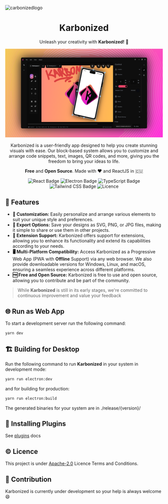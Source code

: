 
![carbonizedlogo](./img/banner.png)

<h1 align="center">Karbonized</h1>

<p align="center">
Unleash your creativity with <b>Karbonized!</b> 💫</p>

![carbonizedscreen](./img/screen.png)
<p align="center">
Karbonized is a user-friendly app designed to help you create stunning visuals with ease. Our block-based system allows you to customize and arrange code snippets, text, images, QR codes, and more, giving you the freedom to bring your ideas to life.</p>
<p align="center"><b>Free</b> and <b>Open Source</b>. Made with ❤️ and ReactJS in 🇨🇺</p>

<div align="center">
<img src="https://img.shields.io/badge/React-61DAFB?logo=react&logoColor=000&style=for-the-badge" alt="React Badge">
<img src="https://img.shields.io/badge/Electron-47848F?logo=electron&logoColor=fff&style=for-the-badge" alt="Electron Badge">
<img src="https://img.shields.io/badge/TypeScript-3178C6?logo=typescript&logoColor=fff&style=for-the-badge" alt="TypeScript Badge">
<img src="https://img.shields.io/badge/Tailwind%20CSS-06B6D4?logo=tailwindcss&logoColor=fff&style=for-the-badge" alt="Tailwind CSS Badge">
<img alt="Licence" src="https://img.shields.io/github/license/yossTheDev/karbonized?style=for-the-badge">
</div>

## 🚀 Features

* **🎨 Customization:** Easily personalize and arrange various elements to suit your unique style and preferences.
* **💾 Export Options:** Save your designs as SVG, PNG, or JPG files, making it simple to share or use them in other projects.
* **🔌 Extension Support:** Karbonized offers support for extensions, allowing you to enhance its functionality and extend its capabilities according to your needs.
* **🖥 Multi-Platform Compatibility:** Access Karbonized as a Progressive Web App (PWA with **Offline** Support) via any web browser. We also provide downloadable versions for Windows, Linux, and macOS, ensuring a seamless experience across different platforms.
* **🆓 Free and Open Source:** Karbonized is free to use and open source, allowing you to contribute and be part of the community.

> While **Karbonized** is still in its early stages, we're committed to continuous improvement and value your feedback

## 🌐 Run as Web App

To start a development server run the following command:

``` bash
yarn dev
```

## 🏗 Building for Desktop

Run the following command to run **Karbonized** in your system in development mode:

``` bash
yarn run electron:dev
```

and for building for production:

``` bash
yarn run electron:build
```

The generated binaries for your system are in ./release/{version}/

## 🔌 Installing Plugins

See [plugins](/docs/plugin_system.md) docs

## ©️ Licence

This project is under [Apache-2.0](http://www.apache.org/licenses/LICENSE-2.0) Licence Terms and Conditions.

## 👥 Contribution

Karbonized is currently under development so your help is always welcome 😄
